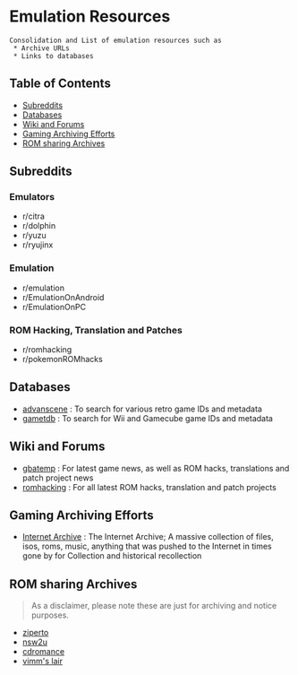 # Emulation Resources

```
Consolidation and List of emulation resources such as
 * Archive URLs
 * Links to databases
```

## Table of Contents
+ [Subreddits](#subreddits)
+ [Databases](#databases)
+ [Wiki and Forums](#wiki-and-forums)
+ [Gaming Archiving Efforts](#gaming-archiving-efforts)
+ [ROM sharing Archives](#rom-sharing-archives)

## Subreddits
### Emulators
+ r/citra
+ r/dolphin
+ r/yuzu
+ r/ryujinx
### Emulation
+ r/emulation
+ r/EmulationOnAndroid
+ r/EmulationOnPC
### ROM Hacking, Translation and Patches
+ r/romhacking
+ r/pokemonROMhacks

## Databases
+ [advanscene](https://www.advanscene.com/) : To search for various retro game IDs and metadata
+ [gametdb](gametdb.com) : To search for Wii and Gamecube game IDs and metadata

## Wiki and Forums
+ [gbatemp](gbatemp.net) : For latest game news, as well as ROM hacks, translations and patch project news
+ [romhacking](romhacking.net) : For all latest ROM hacks, translation and patch projects

## Gaming Archiving Efforts
+ [Internet Archive](https://archive.org) : The Internet Archive; A massive collection of files, isos, roms, music, anything that was pushed to the Internet in times gone by for Collection and historical recollection

## ROM sharing Archives
> As a disclaimer, please note these are just for archiving and notice purposes.
+ [ziperto](ziperto.com)
+ [nsw2u](nsw2u.com)
+ [cdromance](cdromance.com)
+ [vimm's lair](vimm.net)
